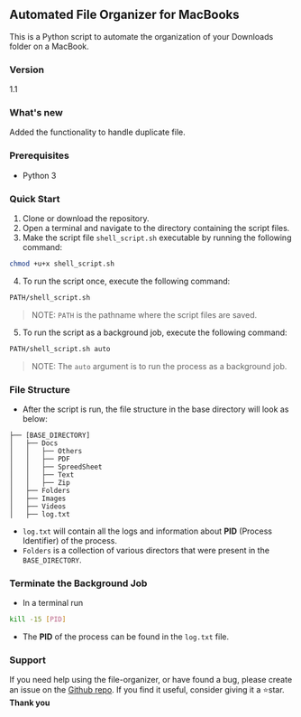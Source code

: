 ## Automated File Organizer for MacBooks

This is a Python script to automate the organization of your Downloads folder on a MacBook.

### Version

1.1

### What's new

Added the functionality to handle duplicate file.

### Prerequisites

- Python 3

### Quick Start

1. Clone or download the repository.
2. Open a terminal and navigate to the directory containing the script files.
3. Make the script file `shell_script.sh` executable by running the following command:

```bash
chmod +u+x shell_script.sh
```

4. To run the script once, execute the following command:

```bash
PATH/shell_script.sh
```

> NOTE: `PATH` is the pathname where the script files are saved.

5. To run the script as a background job, execute the following command:

```bash
PATH/shell_script.sh auto
```

> NOTE: The `auto` argument is to run the process as a background job.

### File Structure

- After the script is run, the file structure in the base directory will look as below:

```
├── [BASE_DIRECTORY]
│   ├── Docs
│   │   ├── Others
│   │   ├── PDF
│   │   ├── SpreedSheet
│   │   ├── Text
│   │   ├── Zip
│   ├── Folders
│   ├── Images
│   ├── Videos
│   ├── log.txt
```

- `log.txt` will contain all the logs and information about **PID** (Process Identifier) of the process.
- `Folders` is a collection of various directors that were present in the `BASE_DIRECTORY`.

### Terminate the Background Job

- In a terminal run

```bash
kill -15 [PID]
```

- The **PID** of the process can be found in the `log.txt` file.

### Support

If you need help using the file-organizer, or have found a bug, please create an issue on the [Github repo](https://github.com/saitharun14/file-organizer/issues). If you find it useful, consider giving it a ⭐️star. **Thank you**

